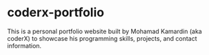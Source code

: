 # coderx-portfolio
This is a personal portfolio website built by Mohamad Kamardin (aka coderX) to showcase his programming skills, projects, and contact information.
